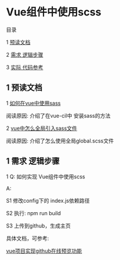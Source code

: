 ﻿# Vue组件中使用scss

目录

1 [预读文档](#1)

2 [需求 逻辑步骤](#2)

3 [实际 代码参考](#3)



## <span id="1"> 1 预读文档 </span>

1 [如何在vue中使用sass](https://www.jianshu.com/p/67f52071657d)

阅读原因: 介绍了在vue-cil中 安装sass的方法


2 [vue中怎么全局引入sass文件](https://segmentfault.com/q/1010000008731809)

阅读原因: 介绍了怎么使用全局global.scss文件



## <span id="1"> 1 需求 逻辑步骤 </span>

1 Q: 如何实现 Vue组件中使用scss

A: 

S1 修改config下的 index.js依赖路径

S2 执行: npm run build

S3 上传到github，生成主页

具体文档，可参考:

[vue项目实现github在线预览功能](https://www.jb51.net/article/142307.htm)